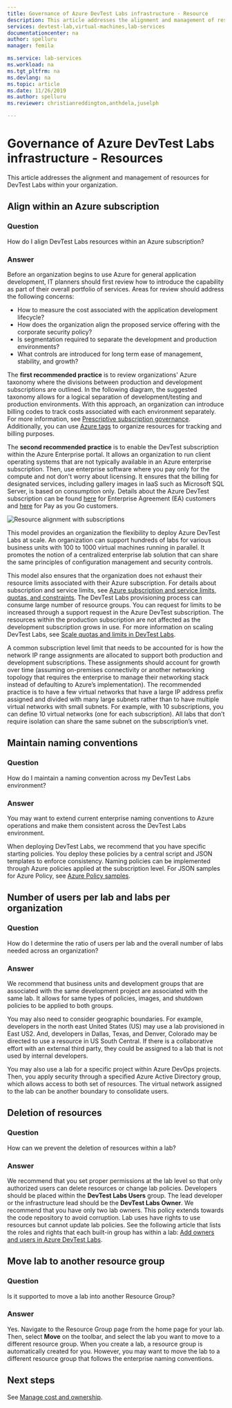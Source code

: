 ```yaml
---
title: Governance of Azure DevTest Labs infrastructure - Resource
description: This article addresses the alignment and management of resources for Azure DevTest Labs within your organization. 
services: devtest-lab,virtual-machines,lab-services
documentationcenter: na
author: spelluru
manager: femila

ms.service: lab-services
ms.workload: na
ms.tgt_pltfrm: na
ms.devlang: na
ms.topic: article
ms.date: 11/26/2019
ms.author: spelluru
ms.reviewer: christianreddington,anthdela,juselph

---
```


# Governance of Azure DevTest Labs infrastructure - Resources
This article addresses the alignment and management of resources for DevTest Labs within your organization. 

## Align within an Azure subscription 

### Question
How do I align DevTest Labs resources within an Azure subscription?

### Answer
Before an organization begins to use Azure for general application development, IT planners should first review how to introduce the capability as part of their overall portfolio of services. Areas for review should address the following concerns:

- How to measure the cost associated with the application development lifecycle?
- How does the organization align the proposed service offering with the corporate security policy? 
- Is segmentation required to separate the development and production environments? 
- What controls are introduced for long term ease of management, stability, and growth?

The **first recommended practice** is to review organizations' Azure taxonomy where the divisions between production and development subscriptions are outlined. In the following diagram, the suggested taxonomy allows for a logical separation of development/testing and production environments. With this approach, an organization can introduce billing codes to track costs associated with each environment separately. For more information, see [Prescriptive subscription governance](/azure/architecture/cloud-adoption/appendix/azure-scaffold). Additionally, you can use [Azure tags](../azure-resource-manager/management/tag-resources.md) to organize resources for tracking and billing purposes.

The **second recommended practice** is to enable the DevTest subscription within the Azure Enterprise portal. It allows an organization to run client operating systems that are not typically available in an Azure enterprise subscription. Then, use enterprise software where you pay only for the compute and not don't worry about licensing. It ensures that the billing for designated services, including gallery images in IaaS such as Microsoft SQL Server, is based on consumption only. Details about the Azure DevTest subscription can be found [here](https://azure.microsoft.com/offers/ms-azr-0148p/) for Enterprise Agreement (EA) customers and [here](https://azure.microsoft.com/offers/ms-azr-0023p/) for Pay as you Go customers.

![Resource alignment with subscriptions](./media/devtest-lab-guidance-governance/resource-alignment-with-subscriptions.png)

This model provides an organization the flexibility to deploy Azure DevTest Labs at scale. An organization can support hundreds of labs for various business units with 100 to 1000 virtual machines running in parallel. It promotes the notion of a centralized enterprise lab solution that can share the same principles of configuration management and security controls.

This model also ensures that the organization does not exhaust their resource limits associated with their Azure subscription. For details about subscription and service limits, see [Azure subscription and service limits, quotas, and constraints](../azure-resource-manager/management/azure-subscription-service-limits.md). The DevTest Labs provisioning process can consume large number of resource groups. You can request for limits to be increased through a support request in the Azure DevTest subscription. The resources within the production subscription are not affected as the development subscription grows in use. For more information on scaling DevTest Labs, see [Scale quotas and limits in DevTest Labs](devtest-lab-scale-lab.md).

A common subscription level limit that needs to be accounted for is how the network IP range assignments are allocated to support both production and development subscriptions. These assignments should account for growth over time (assuming on-premises connectivity or another networking topology that requires the enterprise to manage their networking stack instead of defaulting to Azure’s implementation). The recommended practice is to have a few virtual networks that have a large IP address prefix assigned and divided with many large subnets rather than to have multiple virtual networks with small subnets. For example, with 10 subscriptions, you can define 10 virtual networks (one for each subscription). All labs that don’t require isolation can share the same subnet on the subscription’s vnet.

## Maintain naming conventions

### Question
How do I maintain a naming convention across my DevTest Labs environment?

### Answer
You may want to extend current enterprise naming conventions to Azure operations and make them consistent across the DevTest Labs environment.

When deploying DevTest Labs, we recommend that you have specific starting policies. You deploy these policies by a central script and JSON templates to enforce consistency. Naming policies can be implemented through Azure policies applied at the subscription level. For JSON samples for Azure Policy, see [Azure Policy samples](../governance/policy/samples/index.md).

## Number of users per lab and labs per organization

### Question 
How do I determine the ratio of users per lab and the overall number of labs needed across an organization?

### Answer
We recommend that business units and development groups that are associated with the same development project are associated with the same lab. It allows for same types of policies, images, and shutdown policies to be applied to both groups. 

You may also need to consider geographic boundaries. For example, developers in the north east United States (US) may use a lab provisioned in East US2. And, developers in Dallas, Texas, and Denver, Colorado may be directed to use a resource in US South Central. If there is a collaborative effort with an external third party, they could be assigned to a lab that is not used by internal developers. 

You may also use a lab for a specific project within Azure DevOps projects. Then, you apply security through a specified Azure Active Directory group, which allows access to both set of resources. The virtual network assigned to the lab can be another boundary to consolidate users.

## Deletion of resources

### Question
How can we prevent the deletion of resources within a lab?

### Answer
We recommend that you set proper permissions at the lab level so that only authorized users can delete resources or change lab policies. Developers should be placed within the **DevTest Labs Users** group. The lead developer or the infrastructure lead should be the **DevTest Labs Owner**. We recommend that you have only two lab owners. This policy extends towards the code repository to avoid corruption. Lab uses have rights to use resources but cannot update lab policies. See the following article that lists the roles and rights that each built-in group has within a lab: [Add owners and users in Azure DevTest Labs](devtest-lab-add-devtest-user.md).

## Move lab to another resource group 

### Question
Is it supported to move a lab into another Resource Group?

### Answer
Yes. Navigate to the Resource Group page from the home page for your lab. Then, select **Move** on the toolbar, and select the lab you want to move to a different resource group. When you create a lab, a resource group is automatically created for you. However, you may want to move the lab to a different resource group that follows the enterprise naming conventions. 

## Next steps
See [Manage cost and ownership](devtest-lab-guidance-governance-cost-ownership.md).
